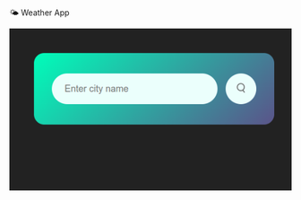 🌤 Weather App

![image alt](https://github.com/Jay-Shree1ram/Weather_app/blob/b78c553381f651d9e4f6a5925d3e55cc86acbf31/images/screenshots/Screenshot1.png)
